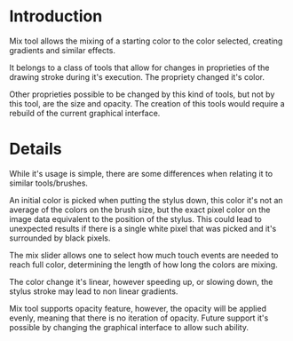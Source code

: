 # Introduction #

Mix tool allows the mixing of a starting color to the color selected, creating gradients and similar effects.

It belongs to a class of tools that allow for changes in proprieties of the drawing stroke during it's execution. The propriety changed it's color.

Other proprieties possible to be changed by this kind of tools, but not by this tool, are the size and opacity. The creation of this tools would require a rebuild of the current graphical interface.

# Details #

While it's usage is simple, there are some differences when relating it to similar tools/brushes.

An initial color is picked when putting the stylus down, this color it's not an average of the colors on the brush size, but the exact pixel color on the image data equivalent to the position of the stylus. This could lead to unexpected results if there is a single white pixel that was picked and it's surrounded by black pixels.

The mix slider allows one to select how much touch events are needed to reach full color, determining the length of how long the colors are mixing.

The color change it's linear, however speeding up, or slowing down, the stylus stroke may lead to non linear gradients.

Mix tool supports opacity feature, however, the opacity will be applied evenly, meaning that there is no iteration of opacity. Future support it's possible by changing the graphical interface to allow such ability.